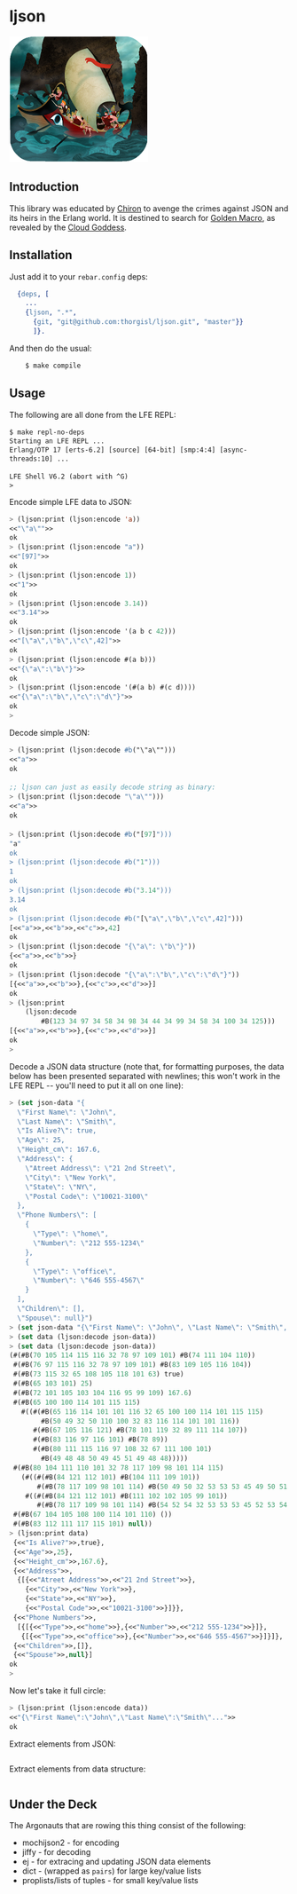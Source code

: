 # ljson

<a href="http://dropr.com/coenhamelink/15218/jason_and_the_argonauts/+?p=97582"><img src="resources/images/jason-argonauts-small.png" /></a>

## Introduction

This library was educated by
[Chiron](http://en.wikipedia.org/wiki/Chiron#Students)
to avenge the crimes against JSON and its heirs in the Erlang world. It is
destined to search for
[Golden Macro](http://en.wikipedia.org/wiki/Golden_Fleece), as
revealed by the
[Cloud Goddess](http://en.wikipedia.org/wiki/Nephele).


## Installation

Just add it to your ``rebar.config`` deps:

```erlang
  {deps, [
    ...
    {ljson, ".*",
      {git, "git@github.com:thorgisl/ljson.git", "master"}}
      ]}.
```

And then do the usual:

```bash
    $ make compile
```


## Usage

The following are all done from the LFE REPL:

```
$ make repl-no-deps
Starting an LFE REPL ...
Erlang/OTP 17 [erts-6.2] [source] [64-bit] [smp:4:4] [async-threads:10] ...

LFE Shell V6.2 (abort with ^G)
>
```

Encode simple LFE data to JSON:

```cl
> (ljson:print (ljson:encode 'a))
<<"\"a\"">>
ok
> (ljson:print (ljson:encode "a"))
<<"[97]">>
ok
> (ljson:print (ljson:encode 1))
<<"1">>
ok
> (ljson:print (ljson:encode 3.14))
<<"3.14">>
ok
> (ljson:print (ljson:encode '(a b c 42)))
<<"[\"a\",\"b\",\"c\",42]">>
ok
> (ljson:print (ljson:encode #(a b)))
<<"{\"a\":\"b\"}">>
ok
> (ljson:print (ljson:encode '(#(a b) #(c d))))
<<"{\"a\":\"b\",\"c\":\"d\"}">>
ok
>
```

Decode simple JSON:

```cl
> (ljson:print (ljson:decode #b("\"a\"")))
<<"a">>
ok

;; ljson can just as easily decode string as binary:
> (ljson:print (ljson:decode "\"a\"")))
<<"a">>
ok

> (ljson:print (ljson:decode #b("[97]")))
"a"
ok
> (ljson:print (ljson:decode #b("1")))
1
ok
> (ljson:print (ljson:decode #b("3.14")))
3.14
ok
> (ljson:print (ljson:decode #b("[\"a\",\"b\",\"c\",42]")))
[<<"a">>,<<"b">>,<<"c">>,42]
ok
> (ljson:print (ljson:decode "{\"a\": \"b\"}"))
{<<"a">>,<<"b">>}
ok
> (ljson:print (ljson:decode "{\"a\":\"b\",\"c\":\"d\"}"))
[{<<"a">>,<<"b">>},{<<"c">>,<<"d">>}]
ok
> (ljson:print
    (ljson:decode
	    #B(123 34 97 34 58 34 98 34 44 34 99 34 58 34 100 34 125)))
[{<<"a">>,<<"b">>},{<<"c">>,<<"d">>}]
ok
>
```

Decode a JSON data structure (note that, for formatting purposes, the data
below has been presented separated with newlines; this won't work in the
LFE REPL -- you'll need to put it all on one line):

```cl
> (set json-data "{
  \"First Name\": \"John\",
  \"Last Name\": \"Smith\",
  \"Is Alive?\": true,
  \"Age\": 25,
  \"Height_cm\": 167.6,
  \"Address\": {
    \"Atreet Address\": \"21 2nd Street\",
    \"City\": \"New York\",
    \"State\": \"NY\",
    \"Postal Code\": \"10021-3100\"
  },
  \"Phone Numbers\": [
    {
      \"Type\": \"home\",
      \"Number\": \"212 555-1234\"
    },
    {
      \"Type\": \"office\",
      \"Number\": \"646 555-4567\"
    }
  ],
  \"Children\": [],
  \"Spouse\": null}")
> (set json-data "{\"First Name\": \"John\", \"Last Name\": \"Smith\", \"Is Alive?\": true, \"Age\": 25, \"Height_cm\": 167.6, \"Address\": {\"Atreet Address\": \"21 2nd Street\", \"City\": \"New York\", \"State\": \"NY\", \"Postal Code\": \"10021-3100\"}, \"Phone Numbers\": [{\"Type\": \"home\", \"Number\": \"212 555-1234\"}, {\"Type\": \"office\", \"Number\": \"646 555-4567\"} ], \"Children\": [], \"Spouse\": null}")
> (set data (ljson:decode json-data))
> (set data (ljson:decode json-data))
(#(#B(70 105 114 115 116 32 78 97 109 101) #B(74 111 104 110))
 #(#B(76 97 115 116 32 78 97 109 101) #B(83 109 105 116 104))
 #(#B(73 115 32 65 108 105 118 101 63) true)
 #(#B(65 103 101) 25)
 #(#B(72 101 105 103 104 116 95 99 109) 167.6)
 #(#B(65 100 100 114 101 115 115)
   #((#(#B(65 116 114 101 101 116 32 65 100 100 114 101 115 115)
        #B(50 49 32 50 110 100 32 83 116 114 101 101 116))
      #(#B(67 105 116 121) #B(78 101 119 32 89 111 114 107))
      #(#B(83 116 97 116 101) #B(78 89))
      #(#B(80 111 115 116 97 108 32 67 111 100 101)
        #B(49 48 48 50 49 45 51 49 48 48)))))
 #(#B(80 104 111 110 101 32 78 117 109 98 101 114 115)
   (#((#(#B(84 121 112 101) #B(104 111 109 101))
       #(#B(78 117 109 98 101 114) #B(50 49 50 32 53 53 53 45 49 50 51 52))))
    #((#(#B(84 121 112 101) #B(111 102 102 105 99 101))
       #(#B(78 117 109 98 101 114) #B(54 52 54 32 53 53 53 45 52 53 54 55))))))
 #(#B(67 104 105 108 100 114 101 110) ())
 #(#B(83 112 111 117 115 101) null))
> (ljson:print data)
 {<<"Is Alive?">>,true},
 {<<"Age">>,25},
 {<<"Height_cm">>,167.6},
 {<<"Address">>,
  {[{<<"Atreet Address">>,<<"21 2nd Street">>},
    {<<"City">>,<<"New York">>},
    {<<"State">>,<<"NY">>},
    {<<"Postal Code">>,<<"10021-3100">>}]}},
 {<<"Phone Numbers">>,
  [{[{<<"Type">>,<<"home">>},{<<"Number">>,<<"212 555-1234">>}]},
   {[{<<"Type">>,<<"office">>},{<<"Number">>,<<"646 555-4567">>}]}]},
 {<<"Children">>,[]},
 {<<"Spouse">>,null}]
ok
>
```

Now let's take it full circle:

```cl
> (ljson:print (ljson:encode data))
<<"{\"First Name\":\"John\",\"Last Name\":\"Smith\"...">>
ok
```

Extract elements from JSON:

```cl

```

Extract elements from data structure:

```cl

```

## Under the Deck

The Argonauts that are rowing this thing consist of the following:

* mochijson2 - for encoding
* jiffy - for decoding
* ej - for extracing and updating JSON data elements
* dict - (wrapped as ``pairs``) for large key/value lists
* proplists/lists of tuples - for small key/value lists


